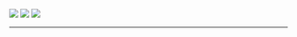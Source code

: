 <img src="https://img.shields.io/badge/C%2B%2B-00599C?style=for-the-badge&logo=c%2B%2B&logoColor=white"/> <img src="https://img.shields.io/badge/Lua-2C2D72?style=for-the-badge&logo=lua&logoColor=white"/> <img src="https://img.shields.io/badge/Visual_Studio-5C2D91?style=for-the-badge&logo=visual%20studio&logoColor=white"/>

<hr>
